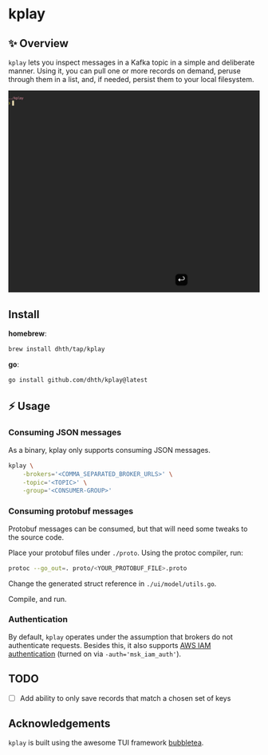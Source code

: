 # kplay

✨ Overview
---

`kplay` lets you inspect messages in a Kafka topic in a simple and deliberate
manner. Using it, you can pull one or more records on demand, peruse through
them in a list, and, if needed, persist them to your local filesystem.

<p align="center">
  <img src="./assets/kplay.gif?raw=true" alt="Usage" />
</p>

Install
---

**homebrew**:

```sh
brew install dhth/tap/kplay
```

**go**:

```sh
go install github.com/dhth/kplay@latest
```

⚡️ Usage
---

### Consuming JSON messages

As a binary, kplay only supports consuming JSON messages.

```bash
kplay \
    -brokers='<COMMA_SEPARATED_BROKER_URLS>' \
    -topic='<TOPIC>' \
    -group='<CONSUMER-GROUP>'
```

### Consuming protobuf messages

Protobuf messages can be consumed, but that will need some tweaks to the source
code.

Place your protobuf files under `./proto`. Using the protoc compiler, run:

```bash
protoc --go_out=. proto/<YOUR_PROTOBUF_FILE>.proto
```

Change the generated struct reference in `./ui/model/utils.go`.

Compile, and run.

### Authentication

By default, `kplay` operates under the assumption that brokers do not
authenticate requests. Besides this, it also supports [AWS IAM
authentication][2] (turned on via `-auth='msk_iam_auth'`).

TODO
---

- [ ] Add ability to only save records that match a chosen set of keys

Acknowledgements
---

`kplay` is built using the awesome TUI framework [bubbletea][1].

[1]: https://github.com/charmbracelet/bubbletea
[2]: https://docs.aws.amazon.com/msk/latest/developerguide/iam-access-control.html
